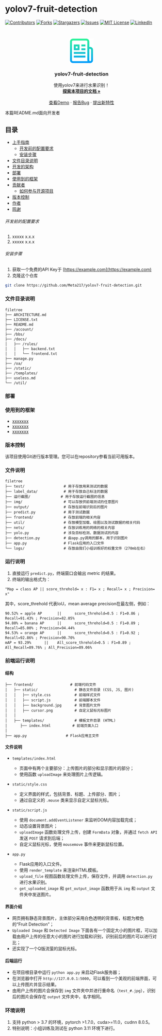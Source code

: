 # yolov7-fruit-detection


<!-- PROJECT SHIELDS -->

[![Contributors][contributors-shield]][contributors-url]
[![Forks][forks-shield]][forks-url]
[![Stargazers][stars-shield]][stars-url]
[![Issues][issues-shield]][issues-url]
[![MIT License][license-shield]][license-url]
[![LinkedIn][linkedin-shield]][linkedin-url]

<!-- PROJECT LOGO -->
<br />

<p align="center">
  <a href="https://github.com/Meta217/yolov7-fruit-detection/">
    <img src="images/logo.png" alt="Logo" width="80" height="80">
  </a>

  <h3 align="center">yolov7-fruit-detection</h3>
  <p align="center">
    使用yolov7来进行水果识别！
    <br />
    <a href="https://github.com/Meta217/yolov7-fruit-detection"><strong>探索本项目的文档 »</strong></a>
    <br />
    <br />
    <a href="https://github.com/Meta217/yolov7-fruit-detection">查看Demo</a>
    ·
    <a href="https://github.com/Meta217/yolov7-fruit-detection/issues">报告Bug</a>
    ·
    <a href="https://github.com/Meta217/yolov7-fruit-detection/issues">提出新特性</a>
  </p>

</p>

本篇README.md面向开发者

## 目录

- [上手指南](#上手指南)
  - [开发前的配置要求](#开发前的配置要求)
  - [安装步骤](#安装步骤)
- [文件目录说明](#文件目录说明)
- [开发的架构](#开发的架构)
- [部署](#部署)
- [使用到的框架](#使用到的框架)
- [贡献者](#贡献者)
  - [如何参与开源项目](#如何参与开源项目)
- [版本控制](#版本控制)
- [作者](#作者)
- [鸣谢](#鸣谢)


###### 开发前的配置要求

1. xxxxx x.x.x
2. xxxxx x.x.x

###### 安装步骤

1. 获取一个免费的API Key于 [https://example.com](https://example.com)
2. 克隆这个仓库

```sh
git clone https://github.com/Meta217/yolov7-fruit-detection.git
```

### 文件目录说明

```
filetree 
├── ARCHITECTURE.md
├── LICENSE.txt
├── README.md
├── /account/
├── /bbs/
├── /docs/
│   ├── /rules/
│   │   ├── backend.txt
│   │   └── frontend.txt
├── manage.py
├── /oa/
├── /static/
├── /templates/
├── useless.md
└── /util/
```


### 部署

### 使用到的框架

- [xxxxxxx](https://getbootstrap.com)
- [xxxxxxx](https://jquery.com)
- [xxxxxxx](https://laravel.com)

### 版本控制

该项目使用Git进行版本管理。您可以在repository参看当前可用版本。

### 文件说明

```
filetree 
├── test/                  # 用于存放用来测试的数据
├── label_data/            # 用于存放自己标注的数据
├── 运行截图/              # 用于存放运行截图的信息
├── img/                   # 可以存放供前端测试的任意图片
├── output/                # 存放在前端识别后的图片
├── predict.py             # 用于测试数据
├── frontend/              # 存放前端的相关内容
├── util/                  # 存放模型加载、绘图以及测试数据的相关代码
├── nets/                  # 存放训练用的网络的相关内容
├── yolo.py                # 涉及目标检测、数据测试的内容
├── detection.py           # 由app.py调用的脚本，用于识别图片
├── app.py                 # Flask应用的入口文件
└── logs/                  # 存放由我们小组训练好的权重文件（270mb左右）
```

### 运行说明

1. 直接运行 `predict.py`，终端窗口会输出 metric 的结果。
2. 终端的输出格式为：

```
"Map = class AP || score_threhold= x : F1= x ; Recall= x ; Precision= x"
```

其中，score_threhold 代表IoU，mean average precision在最左侧，例如：

```
90.52% = apple AP       ||      score_threhold=0.5 : F1=0.86 ; Recall=91.43% ; Precision=82.05%
94.80% = banana AP      ||      score_threhold=0.5 : F1=0.89 ; Recall=85.00% ; Precision=94.44%
94.53% = orange AP      ||      score_threhold=0.5 : F1=0.92 ; Recall=92.86% ; Precision=90.70%
mAP = 93.29%      ||    All_score_threhold=0.5 : F1=0.89 ; All_Recall=89.76% ; All_Precision=89.06%
```

### 前端运行说明

#### 结构

```
├── frontend/                 # 前端代码文件
│   ├── static/                 # 静态文件目录 (CSS, JS, 图片)
│   │   ├── style.css           # 前端样式文件
│   │   ├── script.js           # 前端脚本文件
│   │   ├── background.jpg      # 背景图片文件
│   │   ├── cursor.png          # 自定义鼠标光标图片
│   │
│   ├── templates/              # 模板文件目录 (HTML)
│      ├── index.html          # 前端页面入口
│
├── app.py                  # Flask应用主文件
```

#### 文件说明

- `templates/index.html`
  - 页面中有两个主要部分：上传图片的部分和显示图片的部分；
  - 使用函数 `uploadImage` 来处理图片上传逻辑。

- `static/style.css`
  - 定义界面的样式，包括背景、标题、上传部分、图片；
  - 通过自定义的 `.mouse` 类来显示自定义鼠标光标。

- `static/script.js`
  - 使用 `document.addEventListener` 来监听DOM内容加载完成；
  - 动态设置背景图片；
  - `uploadImage` 函数处理文件上传，创建 `FormData` 对象，并通过 `fetch API` 发送 `POST` 请求到后端；
  - 自定义鼠标光标，使用 `mousemove` 事件来更新鼠标位置。

- `app.py`
  - Flask应用的入口文件。
  - 使用 `render_template` 来渲染HTML模板。
  - `upload_file` 视图函数处理文件上传，保存文件，并调用 `detection.py` 进行水果识别。
  - `get_uploaded_image` 和 `get_output_image` 函数用于从 `img` 和 `output` 文件夹中发送图片。

#### 界面介绍

- 网页拥有静态背景图片，主体部分采用白色透明的背景板，标题为橙色的“Fruit Detection”；
- `Uploaded Image` 和 `Detected Image` 下面各有一个固定大小的图片框，可以加载由用户上传的任意大小的图片进行加载和识别，识别前后的图片可以进行对比；
- 还实现了一个Q版流萤的鼠标光标。

#### 后端运行

- 在项目根目录中运行 `python app.py` 来启动Flask服务器；
- 在浏览器中打开 `http://127.0.0.1:5000`，可以看到一个美观的前端界面，可以上传图片并显示结果。
- 由用户上传的图片会保存到 `img` 文件夹中并进行重命名（`test_#.jpg`），识别后的图片会保存在 `output` 文件夹中，名字相同。

### 环境说明

1. 支持 python > 3.7 的环境，pytorch >1.7.0，cuda>=11.0，cudnn 8.0.5。
2. 特别说明：小组训练及测试在 python 3.11 环境下进行。

<!-- links -->
[your-project-path]:Meta217/yolov7-fruit-detection
[contributors-shield]: https://img.shields.io/github/contributors/Meta217/yolov7-fruit-detection.svg?style=flat-square
[contributors-url]: https://github.com/Meta217/yolov7-fruit-detection/graphs/contributors
[forks-shield]: https://img.shields.io/github/forks/Meta217/yolov7-fruit-detection.svg?style=flat-square
[forks-url]: https://github.com/Meta217/yolov7-fruit-detection/network/members
[stars-shield]: https://img.shields.io/github/stars/Meta217/yolov7-fruit-detection.svg?style=flat-square
[stars-url]: https://github.com/Meta217/yolov7-fruit-detection/stargazers
[issues-shield]: https://img.shields.io/github/issues/Meta217/yolov7-fruit-detection.svg?style=flat-square
[issues-url]: https://img.shields.io/github/issues/Meta217/yolov7-fruit-detection.svg
[license-shield]: https://img.shields.io/github/license/Meta217/yolov7-fruit-detection.svg?style=flat-square
[license-url]: https://github.com/Meta217/yolov7-fruit-detection/blob/master/LICENSE.txt
[linkedin-shield]: https://img.shields.io/badge/-LinkedIn-black.svg?style=flat-square&logo=linkedin&colorB=555
[linkedin-url]: https://linkedin.com/in/shaojintian